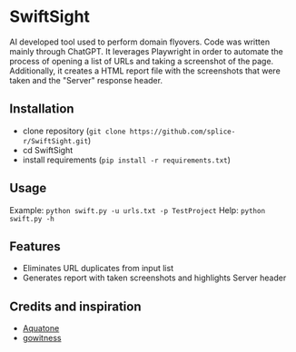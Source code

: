 # SwiftSight
AI developed tool used to perform domain flyovers.
Code was written mainly through ChatGPT. It leverages Playwright in order to automate the process of opening a list of URLs and taking a screenshot of the page.
Additionally, it creates a HTML report file with the screenshots that were taken and the "Server" response header.

## Installation
- clone repository (`git clone https://github.com/splice-r/SwiftSight.git`)
- cd SwiftSight
- install requirements (`pip install -r requirements.txt`)

## Usage
Example: `python swift.py -u urls.txt -p TestProject`
Help: `python swift.py -h`

## Features
- Eliminates URL duplicates from input list
- Generates report with taken screenshots and highlights Server header

## Credits and inspiration
- [Aquatone](https://github.com/michenriksen/aquatone)
- [gowitness](https://github.com/sensepost/gowitness)
